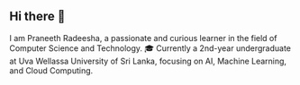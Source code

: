## Hi there 👋


 I am Praneeth Radeesha, a passionate and curious learner in the field of Computer Science and Technology. 🎓 Currently a 2nd-year undergraduate at Uva Wellassa University of Sri Lanka, focusing on AI, Machine Learning, and Cloud Computing.



